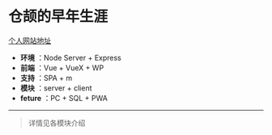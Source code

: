 # 仓颉的早年生涯

[个人网站地址](http://7nxo.leanapp.cn/#/)

- **环境** ：Node Server + Express
- **前端** ：Vue + VueX + WP
- **支持** ：SPA + m
- **模块** ：server + client
- **feture** ：PC + SQL + PWA

-------------------

>详情见各模块介绍
